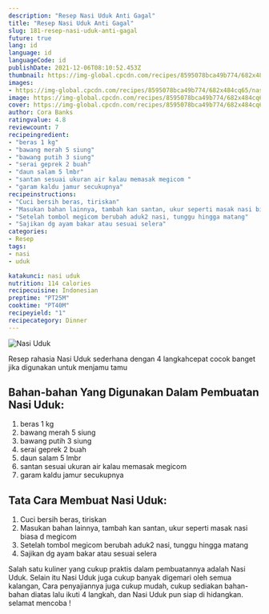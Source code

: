 ```yaml
---
description: "Resep Nasi Uduk Anti Gagal"
title: "Resep Nasi Uduk Anti Gagal"
slug: 181-resep-nasi-uduk-anti-gagal
future: true
lang: id
language: id
languageCode: id
publishDate: 2021-12-06T08:10:52.453Z 
thumbnail: https://img-global.cpcdn.com/recipes/8595078bca49b774/682x484cq65/nasi-uduk-foto-resep-utama.png
images:
- https://img-global.cpcdn.com/recipes/8595078bca49b774/682x484cq65/nasi-uduk-foto-resep-utama.png
image: https://img-global.cpcdn.com/recipes/8595078bca49b774/682x484cq65/nasi-uduk-foto-resep-utama.png
cover: https://img-global.cpcdn.com/recipes/8595078bca49b774/682x484cq65/nasi-uduk-foto-resep-utama.png
author: Cora Banks
ratingvalue: 4.8
reviewcount: 7
recipeingredient:
- "beras 1 kg"
- "bawang merah 5 siung"
- "bawang putih 3 siung"
- "serai geprek 2 buah"
- "daun salam 5 lmbr"
- "santan sesuai ukuran air kalau memasak megicom "
- "garam kaldu jamur secukupnya"
recipeinstructions:
- "Cuci bersih beras, tiriskan"
- "Masukan bahan lainnya, tambah kan santan, ukur seperti masak nasi biasa d megicom"
- "Setelah tombol megicom berubah aduk2 nasi, tunggu hingga matang"
- "Sajikan dg ayam bakar atau sesuai selera"
categories:
- Resep
tags:
- nasi
- uduk

katakunci: nasi uduk 
nutrition: 114 calories
recipecuisine: Indonesian
preptime: "PT25M"
cooktime: "PT40M"
recipeyield: "1"
recipecategory: Dinner
---
```



![Nasi Uduk](https://img-global.cpcdn.com/recipes/8595078bca49b774/682x484cq65/nasi-uduk-foto-resep-utama.png)

Resep rahasia Nasi Uduk  sederhana dengan 4 langkahcepat cocok banget jika digunakan untuk menjamu tamu

<!--inarticleads1-->

## Bahan-bahan Yang Digunakan Dalam Pembuatan Nasi Uduk:

1. beras 1 kg
1. bawang merah 5 siung
1. bawang putih 3 siung
1. serai geprek 2 buah
1. daun salam 5 lmbr
1. santan sesuai ukuran air kalau memasak megicom 
1. garam kaldu jamur secukupnya



<!--inarticleads2-->

## Tata Cara Membuat Nasi Uduk:

1. Cuci bersih beras, tiriskan
1. Masukan bahan lainnya, tambah kan santan, ukur seperti masak nasi biasa d megicom
1. Setelah tombol megicom berubah aduk2 nasi, tunggu hingga matang
1. Sajikan dg ayam bakar atau sesuai selera




Salah satu kuliner yang cukup praktis dalam pembuatannya adalah  Nasi Uduk. Selain itu  Nasi Uduk  juga cukup banyak digemari oleh semua kalangan, Cara penyajiannya juga cukup mudah, cukup sediakan bahan-bahan diatas lalu ikuti 4 langkah, dan  Nasi Uduk  pun siap di hidangkan. selamat mencoba !
